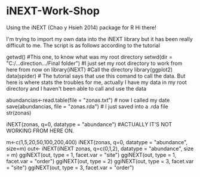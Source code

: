 # iNEXT-Work-Shop
Using the iNEXT (Chao y Hsieh 2014) package for R
Hi there!

I'm trying to import my own data into the iNEXT library but it has been really difficult to me.
The script is as follows according to the tutorial


getwd() #This one, to know what was my root directory
setwd(dir = "C:/...direction.../Final folder") #I just set my root directory to work from here from now on
library(iNEXT) #Call the directory
library(ggplot2)
data(spider) # The tutorial says that use this comand to call the data. But here is where stats the troubles for me, actually I have my data in my root directory and I haven't been able to call and use the data

abundancias<-read.table(file = "zonas.txt") # now I called my date
save(abundancias, file = "zonas.rda") # I just saved into a .rda file
str(zonas)

iNEXT(zonas, q=0, datatype = "abundance") #ACTUALLY IT'S NOT WORKING FROM HERE ON.

m<-c(1,5,20,50,100,200,400)
iNEXT(zonas, q=0, datatype = "abundance", size=m)
out<- iNEXT(iNEXT zonas, q=c(0,1,2), datatype = "abundance", size = m)
ggiNEXT(out, type = 1, facet.var = "site")
ggiNEXT(out, type = 1, facet.var = "order")
ggiNEXT(out, type = 2)
ggiNEXT(out, type = 3, facet.var = "site")
ggiNEXT(out, type = 3, facet.var = "order")

